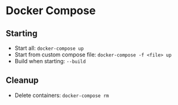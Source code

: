 # Docker Compose

## Starting

* Start all: `docker-compose up`
* Start from custom compose file: `docker-compose -f <file> up`
* Build when starting: `--build`

## Cleanup

* Delete containers: `docker-compose rm`
